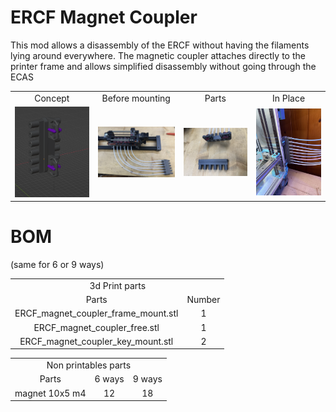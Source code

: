 # ERCF Magnet Coupler 

This mod allows a disassembly of the ERCF without having the filaments lying around everywhere.
The magnetic coupler attaches directly to the printer frame and allows simplified disassembly without going through the ECAS

<table align=center>
  <tr>
    <td align=center>Concept</td>
    <td align=center>Before mounting</td>
    <td align=center>Parts</td>
    <td align=center>In Place</td>
  </tr>
  <tr>
    <td align=center><img src="https://github.com/GP3DS/Voron-Mods/blob/main/ERCF_Magnet_Coupler/Images/Concept.png" alt="1" width=300px></td>
    <td align=center><img src="https://github.com/GP3DS/Voron-Mods/blob/main/ERCF_Magnet_Coupler/Images/before_mount.jpg" alt="1" width=300px></td>
    <td align=center><img src="https://github.com/GP3DS/Voron-Mods/blob/main/ERCF_Magnet_Coupler/Images/Parts.jpg" alt="1" width=300px></td>
    <td align=center><img src="https://github.com/GP3DS/Voron-Mods/blob/main/ERCF_Magnet_Coupler/Images/In_place.jpg" alt="1" width=300px></td>
  </tr>
</table>

# BOM
(same for 6 or 9 ways) 
<table align=center>
  <tr>
    <td align=center colspan=2>3d Print parts</td>
  </tr>
  <tr>
    <td align=center>Parts</td>
    <td align=center>Number</td>
  </tr>
  <tr>
  <tr>
    <td align=center>ERCF_magnet_coupler_frame_mount.stl</td>
    <td align=center>1</td>
  </tr>
  <tr>
    <td align=center>ERCF_magnet_coupler_free.stl</td>
    <td align=center>1</td>
  </tr>
  <tr>
    <td align=center>ERCF_magnet_coupler_key_mount.stl</td>
    <td align=center>2</td>
  </tr>
</table>
<table align=center>
  <tr>
    <td align=center colspan=3>Non printables parts</td>
  </tr>
  <tr>
    <td align=center>Parts</td>
    <td align=center>6 ways</td>
    <td align=center>9 ways</td>
  </tr>

  <tr>
    <td align=center>magnet 10x5 m4</td>
    <td align=center>12 </td>
    <td align=center>18</td>
  </tr>
</table>
